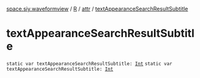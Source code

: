 [space.siy.waveformview](../../index.md) / [R](../index.md) / [attr](index.md) / [textAppearanceSearchResultSubtitle](./text-appearance-search-result-subtitle.md)

# textAppearanceSearchResultSubtitle

`static var textAppearanceSearchResultSubtitle: `[`Int`](https://kotlinlang.org/api/latest/jvm/stdlib/kotlin/-int/index.html)
`static var textAppearanceSearchResultSubtitle: `[`Int`](https://kotlinlang.org/api/latest/jvm/stdlib/kotlin/-int/index.html)
